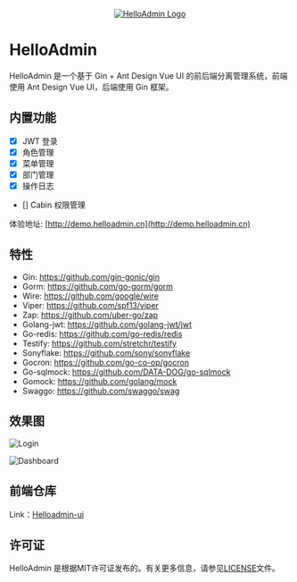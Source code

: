 <p align="center"><a href="https://demo.helloadmin.cn" target="_blank"><img src="https://raw.githubusercontent.com/heliosker/helloadmin/main/images/logo.png" alt="HelloAdmin Logo"></a></p>

# HelloAdmin

HelloAdmin 是一个基于 Gin + Ant Design Vue UI 的前后端分离管理系统，前端使用 Ant Design Vue UI，后端使用 Gin 框架。

## 内置功能

- [x] JWT 登录
- [x] 角色管理
- [x] 菜单管理
- [x] 部门管理
- [x] 操作日志
- [] Cabin 权限管理

体验地址: [http://demo.helloadmin.cn](http://demo.helloadmin.cn)

## 特性

* Gin: https://github.com/gin-gonic/gin
* Gorm: https://github.com/go-gorm/gorm
* Wire: https://github.com/google/wire
* Viper: https://github.com/spf13/viper
* Zap: https://github.com/uber-go/zap
* Golang-jwt: https://github.com/golang-jwt/jwt
* Go-redis: https://github.com/go-redis/redis
* Testify: https://github.com/stretchr/testify
* Sonyflake: https://github.com/sony/sonyflake
* Gocron: https://github.com/go-co-op/gocron
* Go-sqlmock: https://github.com/DATA-DOG/go-sqlmock
* Gomock: https://github.com/golang/mock
* Swaggo: https://github.com/swaggo/swag

## 效果图

![Login](https://raw.githubusercontent.com/heliosker/helloadmin/main/images/login.png)

![Dashboard](https://raw.githubusercontent.com/heliosker/helloadmin/main/images/dashboard.png)

## 前端仓库

Link：[Helloadmin-ui](https://github.com/heliosker/helloadmin-ui)

## 许可证

HelloAdmin 是根据MIT许可证发布的。有关更多信息，请参见[LICENSE](LICENSE)文件。
